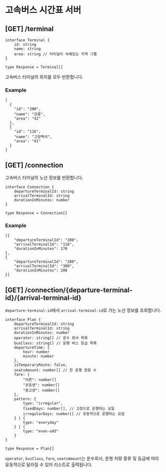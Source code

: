 # 고속버스 시간표 서버

## [GET] /terminal

```
interface Terminal {
    id: string
    name: string
    area: string // 터미널이 속해있는 지역 그룹
}

type Response = Terminal[]
```

고속버스 터미널의 위치를 모두 반환합니다.

### Example

```
[
  {
    "id": "200",
    "name": "강릉",
    "area": "42"
  },
  {
    "id": "116",
    "name": "고양백석",
    "area": "41"
  }
]
```

## [GET] /connection

고속버스 터미널의 노선 정보를 반환합니다.

```
interface Connection {
    departureTerminalId: string
    arrivalTerminalId: string
    durationInMinutes: number
}

type Response = Connection[]
```

### Example

```
[{
    "departureTerminalId": "200",
    "arrivalTerminalId": "116",
    "durationInMinutes": 170
},
{
    "departureTerminalId": "200",
    "arrivalTerminalId": "300",
    "durationInMinutes": 200
}]
```

## [GET] /connection/{departure-terminal-id}/{arrival-terminal-id}

`departure-terminal-id`에서 `arrival-terminal-id`로 가는 노선 정보를 조회합니다.

```
interface Plan {
    departureTerminalId: string
    arrivalTerminalId: string
    durationInMinutes: number
    operator: string[] // 운수 회사 목록
    busClass: string[] // 운행 버스 등급 목록
    departureTime: {
        hour: number
        minute: number
    },
    isTemporaryRoute: false,
    seatsAmount: number[] // 한 운행 정원 수
    fare: {
        "어른": number[]
        "초등생": number[]
        "중고생": number[]
    },
    pattern: {
        type: "irregular",
        fixedDays: number[], // 고정으로 운행하는 요일
        irregularDays: number[] // 유동적으로 운행하는 요일
    } | {
        type: "everyday"
    } | {
        type: "even-odd"
    }
}

type Response = Plan[]
```

`operator`, `busClass`, `fare`, `seatsAmount`는 운수회사, 운행 차량 종류 및 등급에 따라 유동적으로 달라질 수 있어 리스트로 출력됩니다.
